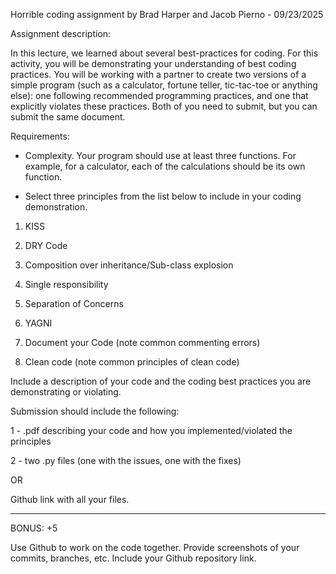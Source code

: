 Horrible coding assignment by Brad Harper and Jacob Pierno - 09/23/2025

Assignment description:

In this lecture, we learned about several best-practices for coding. For this activity, you will be demonstrating your understanding of best coding practices. You will be working with a partner to create two versions of a simple program (such as a calculator, fortune teller, tic-tac-toe or anything else): one following recommended programming practices, and one that explicitly violates these practices. Both of you need to submit, but you can submit the same document. 

Requirements:

- Complexity. Your program should use at least three functions. For example, for a calculator, each of the calculations should be its own function.

- Select three principles from the list below to include in your coding demonstration.

1. KISS

2. DRY Code

3. Composition over inheritance/Sub-class explosion 

4. Single responsibility

5. Separation of Concerns

6. YAGNI

7. Document your Code (note common commenting errors)

8. Clean code (note common principles of clean code)

Include a description of your code and the coding best practices you are demonstrating or violating.

Submission should include the following:

1 - .pdf describing your code and how you implemented/violated the principles

2 - two .py files (one with the issues, one with the fixes)

OR

Github link with all your files.

----------------------------------------------------------------------------

BONUS: +5

Use Github to work on the code together. Provide screenshots of your commits, branches, etc. Include your Github repository link.
